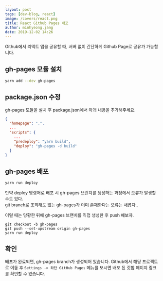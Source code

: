 ```yaml
---
layout: post
tags: [dev-blog, react]
image: /covers/react.png
title: React Github Pages 배포
author: minhyeong.jang
date: 2019-12-02 14:26
---
```


Github에서 리액트 앱을 공유할 때, 서버 없이 간단하게 Github Page로 공유가 가능합니다.

## gh-pages 모듈 설치

```bash
yarn add --dev gh-pages
```

## package.json 수정

gh-pages 모듈을 설치 후 package.json에서 아래 내용을 추가해주세요.

```json
{
  "homepage": ".",
  ...
  "scripts": {
    ...
    "predeploy": "yarn build",
    "deploy": "gh-pages -d build"
  }
}
```

## gh-pages 배포

```bash
yarn run deploy
```

만약 deploy 명령어로 배포 시 gh-pages 브랜치를 생성하는 과정에서 오류가 발생할 수도 있다.  
git branch로 조회해도 없는 gh-pages가 이미 존재한다는 오류는 새롭다..

이럴 때는 당황한 뒤에 gh-pages 브랜치를 직접 생성한 후 push 해보자.

```
git checkout -b gh-pages
git push --set-upstream origin gh-pages
yarn run deploy
```

## 확인

배포가 완료되면, gh-pages branch가 생성되어 있습니다.
Github에서 해당 프로젝트로 이동 후 `Settings -> 하단 GitHub Pages` 메뉴를 보시면 배포 된 깃헙 페이지 링크를 확인할 수 있습니다.

